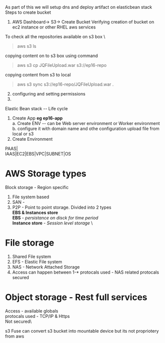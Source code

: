 As part of this we will setup dns and deploy artifact on elasticbean stack
Steps to create bucket
 1. AWS Dashboard-> S3-> Create Bucket
  Verifying creation of bucket on ec2 instance or other RHEL aws services
  
  To check all the repositories available on s3 box \
  > aws s3 ls
  
  copying content on to s3 box using command
  > aws s3 cp JQFileUpload.war s3://ep16-repo   
  
  copying content from s3 to local
  > aws s3 sync s3://ep16-repo/JQFileUpload.war .  
  
  
 
 
 2. configuring and setting permissions
 3. 
 
 
 
 Elastic Bean stack -- Life cycle
 1. Create App **eg ep16-app**\
    a. Create ENV -- can be Web server environment or Worker environment\
    b. configure it with domain name and othe configuration upload file from local or s3
 2. Create Environment
 
 
 
 PAAS| \
 IAAS|EC2|EBS|VPC|SUBNET|OS
 
 
 # AWS Storage types
 Block storage - Region specific
 1. File system based
 2. SAN - 
 3. P2P - Point to point storage.
 Divided into 2 types\
 **EBS & Instances store**\
 **EBS** - *persistance on disck for time period* \
 **Instance store** - *Session level storage* \
 
 # File storage
 1. Shared File system
 2. EFS - Elastic File system
 3. NAS - Network Attached Storage
 4. Access can happen between 1-*
 protocals used - NAS related protocals\
 secured
 
 # Object storage - Rest full services
 Access - available globals\
 protocals used - TCP/IP & Https \
 Not secured\
 
 s3 Fuse can convert s3 bucket into mountable device but its not propriotery from aws
 
 
